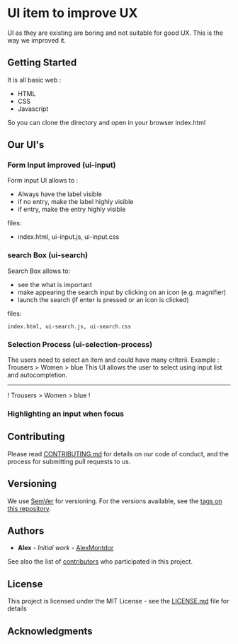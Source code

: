 # UI item to improve UX

UI as they are existing are boring and not suitable for good UX. This is the way we improved it.


## Getting Started

It is all basic web :
- HTML
- CSS
- Javascript

So you can clone the directory and open in your browser index.html

## Our UI's
### Form Input improved (ui-input)
Form input UI allows to :
- Always have the label visible
- if no entry, make the label highly visible 
- if entry, make the entry highly visible

files:
- index.html, ui-input.js, ui-input.css

### search Box (ui-search)
Search Box allows to:
- see the what is important
- make appearing the search input by clicking on an icon (e.g. magnifier)
- launch the search (if enter is pressed or an icon is clicked)

files:

    index.html, ui-search.js, ui-search.css

### Selection Process (ui-selection-process)
The users need to select an item and could have many criterii.
Example : Trousers > Women > blue
This UI allows the user to select using input list and autocompletion.
___________________________
! Trousers > Women > blue !

### Highlighting an input when focus

## Contributing

Please read [CONTRIBUTING.md](https://gist.github.com/PurpleBooth/b24679402957c63ec426) for details on our code of conduct, and the process for submitting pull requests to us.

## Versioning

We use [SemVer](http://semver.org/) for versioning. For the versions available, see the [tags on this repository](https://github.com/your/project/tags). 

## Authors

* **Alex** - *Initial work* - [AlexMontdor](https://github.com/alexmontdor)

See also the list of [contributors](https://github.com/your/project/contributors) who participated in this project.

## License

This project is licensed under the MIT License - see the [LICENSE.md](LICENSE.md) file for details

## Acknowledgments

